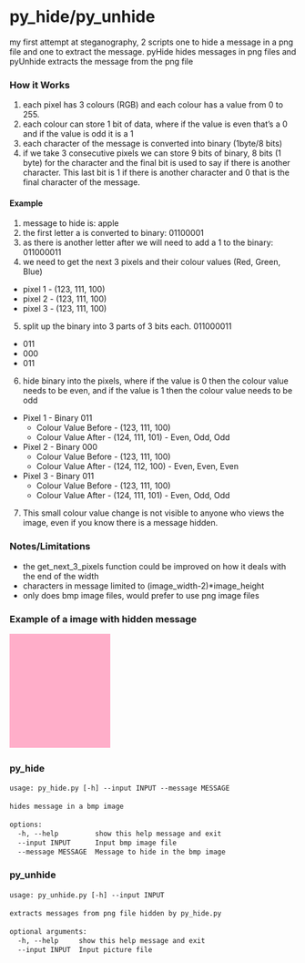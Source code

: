 # py_hide/py_unhide

my first attempt at steganography, 2 scripts one to hide a message in a png file and one to extract the message.
pyHide hides messages in png files and pyUnhide extracts the message from the png file


### How it Works
1. each pixel has 3 colours (RGB) and each colour has a value from 0 to 255.
2. each colour can store 1 bit of data, where if the value is even that’s a 0 and if the value is odd it is a 1
3. each character of the message is converted into binary (1byte/8 bits)
4. if we take 3 consecutive pixels we can store 9 bits of binary, 8 bits (1 byte) for the character and the final bit is used to say if there is another character. This last bit is 1 if there is another character and 0 that is the final character of the message.

#### Example
1. message to hide is: apple
2. the first letter a is converted to binary: 01100001
3. as there is another letter after we will need to add a 1 to the binary: 011000011
4. we need to get the next 3 pixels and their colour values (Red, Green, Blue)
  - pixel 1 - (123, 111, 100)
  - pixel 2 - (123, 111, 100)
  - pixel 3 - (123, 111, 100)
5. split up the binary into 3 parts of 3 bits each. 011000011
  - 011
  - 000
  - 011
6. hide binary into the pixels, where if the value is 0 then the colour value needs to be even, and if the value is 1 then the colour value needs to be odd
  - Pixel 1 - Binary 011
    - Colour Value Before - (123, 111, 100)
    - Colour Value After - (124, 111, 101) - Even, Odd, Odd
  - Pixel 2 - Binary 000
    - Colour Value Before - (123, 111, 100)
    - Colour Value After - (124, 112, 100) - Even, Even, Even
  - Pixel 3 - Binary 011
    - Colour Value Before - (123, 111, 100)
    - Colour Value After - (124, 111, 101) - Even, Odd, Odd
7. This small colour value change is not visible to anyone who views the image, even if you know there is a message hidden.

### Notes/Limitations
- the get_next_3_pixels function could be improved on how it deals with the end of the width
- characters in message limited to (image_width-2)*image_height
- only does bmp image files, would prefer to use png image files

### Example of a image with hidden message

![alt text](example.bmp "Example with a hidden message")

### py_hide
```
usage: py_hide.py [-h] --input INPUT --message MESSAGE

hides message in a bmp image

options:
  -h, --help         show this help message and exit
  --input INPUT      Input bmp image file
  --message MESSAGE  Message to hide in the bmp image
```  
### py_unhide
``` 
usage: py_unhide.py [-h] --input INPUT

extracts messages from png file hidden by py_hide.py

optional arguments:
  -h, --help     show this help message and exit
  --input INPUT  Input picture file
 ``` 

